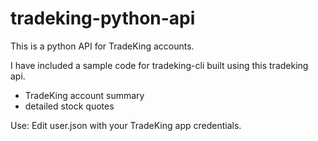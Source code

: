 tradeking-python-api
=============================================

This is a python API for TradeKing accounts.

I have included a sample code for tradeking-cli built using this tradeking api.
- TradeKing account summary
- detailed stock quotes

Use:
Edit user.json with your TradeKing app credentials.
